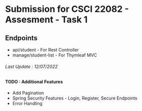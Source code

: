# Submission for CSCI 22082 - Assesment - Task 1
## Endpoints

* api/student - For Rest Controller
* manage/student-list - For Thymleaf MVC


###### Last Update : 12/07/2022

#### TODO : Additional Features

* Add Pagination
* Spring Security Features - Login, Register, Secure Endpoints
* Error Handling

